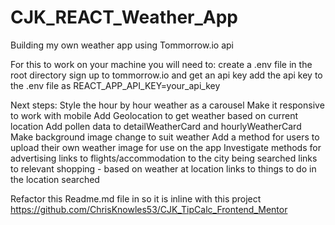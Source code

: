 # CJK_REACT_Weather_App

Building my own weather app using Tommorrow.io api

For this to work on your machine you will need to:
create a .env file in the root directory
sign up to tommorrow.io and get an api key
add the api key to the .env file as REACT_APP_API_KEY=your_api_key

Next steps:
Style the hour by hour weather as a carousel
Make it responsive to work with mobile
Add Geolocation to get weather based on current location
Add pollen data to detailWeatherCard and hourlyWeatherCard
Make background image change to suit weather
Add a method for users to upload their own weather image for use on the app
Investigate methods for advertising
links to flights/accommodation to the city being searched
links to relevant shopping - based on weather at location
links to things to do in the location searched

Refactor this Readme.md file in so it is inline with this project https://github.com/ChrisKnowles53/CJK_TipCalc_Frontend_Mentor
